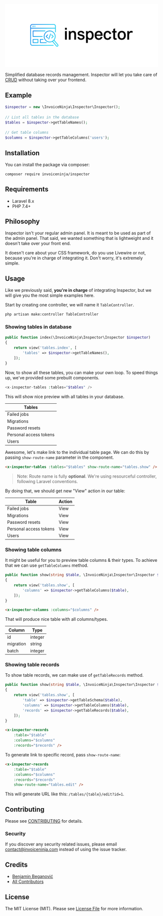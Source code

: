 <p align="center">
    <img src="https://raw.githubusercontent.com/invoiceninja/inspector/main/resources/static/cover.png" alt="inspector logo">
</p>

<!-- [![Latest Version on Packagist](https://img.shields.io/packagist/v/invoiceninja/inspector.svg?style=flat-square)](https://packagist.org/packages/invoiceninja/inspector)
[![Total Downloads](https://img.shields.io/packagist/dt/invoiceninja/inspector.svg?style=flat-square)](https://packagist.org/packages/invoiceninja/inspector)
![GitHub Actions](https://github.com/invoiceninja/inspector/actions/workflows/main.yml/badge.svg) -->

Simplified database records management. Inspector will let you take care of [CRUD](https://en.wikipedia.org/wiki/Create,_read,_update_and_delete) without taking over your frontend.

## Example
```php
$inspector = new \InvoiceNinja\Inspector\Inspector();

// List all tables in the database
$tables = $inspector->getTableNames();

// Get table columns
$columns = $inspector->getTableColumns('users');
```

## Installation

You can install the package via composer:

```bash
composer require invoiceninja/inspector
```
## Requirements
- Laravel 8.x
- PHP 7.4+

## Philosophy
Inspector isn't your regular admin panel. It is meant to be used as part of the admin panel. That said, we wanted something that is lightweight and it doesn't take over your front end. 

It doesn't care about your CSS framework, do you use Livewire or not, because you're in charge of integrating it. Don't worry, it's extremely simple.

## Usage

Like we previously said, **you're in charge** of integrating Inspector, but we will give you the most simple examples here.

Start by creating one controller, we will name it `TableController`.

```bash
php artisan make:controller TableController
```

### Showing tables in database

```php
public function index(\InvoiceNinja\Inspector\Inspector $inspector)
{
    return view('tables.index', [
        'tables' => $inspector->getTableNames(),
    ]);
}
```

Now, to show all these tables, you can make your own loop. To speed things up, we've provided some prebuilt components.

```php
<x-inspector-tables :tables="$tables" />
```

This will show nice preview with all tables in your database.

| Tables                 |
|------------------------|
| Failed jobs            |
| Migrations             |
| Password resets        |
| Personal access tokens |
| Users                  |

Awesome, let's make link to the individual table page. We can do this by passing `show-route-name` parameter in the component.

```html
<x-inspector-tables :tables="$tables" show-route-name="tables.show" />
```

> Note: Route name is fully **optional**. We're using resourceful controller, following Laravel conventions.

By doing that, we should get new "View" action in our table:

| Table                  | Action |
|------------------------|--------|
| Failed jobs            | View   |
| Migrations             | View   |
| Password resets        | View   |
| Personal access tokens | View   |
| Users                  | View   |

### Showing table columns

It might be useful for you to preview table columns & their types. To achieve that we can use `getTableColumns` method.

```php
public function show(string $table, \InvoiceNinja\Inspector\Inspector $inspector)
{
    return view('tables.show', [
        'columns' => $inspector->getTableColumns($table),
    ]);
}
```

```html
<x-inspector-columns :columns="$columns" />
```

That will produce nice table with all columns/types.

| Column    | Type    |
|-----------|---------|
| id        | integer |
| migration | string  |
| batch     | integer |

### Showing table records

To show table records, we can make use of `getTableRecords` method.

```php
public function show(string $table, \InvoiceNinja\Inspector\Inspector $inspector)
{
    return view('tables.show', [
        'table' => $inspector->getTableSchema($table),
        'columns' => $inspector->getTableColumns($table),
        'records' => $inspector->getTableRecords($table),
    ]);
}
```

```html
<x-inspector-records 
    :table="$table" 
    :columns="$columns"
    :records="$records" /> 
```

To generate link to specific record, pass `show-route-name`:

```html
<x-inspector-records 
    :table="$table" 
    :columns="$columns"
    :records="$records"
    show-route-name="tables.edit" /> 
```

This will generate URL like this: `/tables/{table}/edit?id=1`.

## Contributing

Please see [CONTRIBUTING](https://github.com/invoiceninja/invoiceninja/blob/master/CONTRIBUTING.md) for details.

### Security

If you discover any security related issues, please email contact@invoiceninja.com instead of using the issue tracker.

## Credits

-   [Benjamin Beganović](https://github.com/invoiceninja)
-   [All Contributors](../../contributors)

## License

The MIT License (MIT). Please see [License File](LICENSE.md) for more information.
